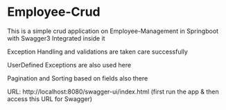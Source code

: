 # Employee-Crud

This is a simple crud application on Employee-Management in Springboot with Swagger3 Integrated inside it

Exception Handling and validations are taken care successfully

UserDefined Exceptions are also used here

Pagination and Sorting based on fields also there

URL: http://localhost:8080/swagger-ui/index.html (first run the app & then access this URL for Swagger)

